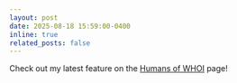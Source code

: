 ```yaml
---
layout: post
date: 2025-08-18 15:59:00-0400
inline: true
related_posts: false
---
```


Check out my latest feature on the [Humans of WHOI](https://example.com) page!

